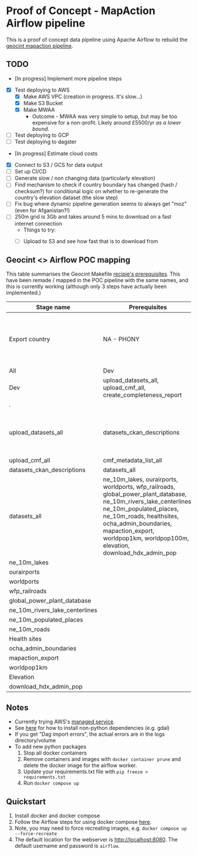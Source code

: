 # Proof of Concept - MapAction Airflow pipeline 

This is a proof of concept data pipeline using Apache Airflow to rebuild the 
[geocint mapaction pipeline](https://github.com/mapaction/geocint-mapaction/). 


## TODO 

- [In progress] Implement more pipeline steps
- [x] Test deploying to AWS  
  - [x] Make AWS VPC (creation in progress. It's slow...) 
  - [x] Make S3 Bucket
  - [x] Make MWAA
    - Outcome - MWAA was very simple to setup, but may be too expensive for a non-profit. 
      Likely around £5500/yr _as a lower bound_. 
- [ ] Test deploying to GCP 
- [ ] Test deploying to dagster 
- [In progress] Estimate cloud costs 
- [x] Connect to S3 / GCS for data output
- [ ] Set up CI/CD
- [ ] Generate slow / non changing data (particularly elevation) 
- [ ] Find mechanism to check if country boundary has changed (hash / checksum?) for 
conditional logic on whether to re-generate the country's elevation dataset (the slow step)
- [ ] Fix bug where dynamic pipeline generation seems to always get "moz" (even for Afganistan?!)
- [ ] 250m grid is 3Gb and takes around 5 mins to download on a fast internet connection
  - Things to try: 
  - [ ] Upload to S3 and see how fast that is to download from 



## Geocint <> Airflow POC mapping 

This table summarises the Geocint Makefile [recipie's prerequisites](https://github.com/mapaction/geocint-mapaction/blob/main/Makefile). This have been 
remade / mapped in the POC pipeline with the same names, and this is currently working
(although only 3 steps have actually been implemented.)

|   Stage name  |   Prerequisites   |   What it does / scripts it calls   |
|---|---|---|
|   Export country   |   NA - PHONY  |   Extracts polygon via osmium    Osm data import (import from ? To protocol buffer format)   Mapaction data table (upload to Postgres in new table)   Map action export (creates .shp and .json files for a list of ? [countries? Counties? Other?])   Mapaction upload cmf (uploads shp+tiff and geojson+tiff to s3, via ?cmf)  |
|   All   |   Dev   |     |
|   Dev  |   upload_datasets_all, upload_cmf_all, create_completeness_report  |   slack_message.py  |
|   .  |     |     |
|   upload_datasets_all   |   datasets_ckan_descriptions  |   mapaction_upload_dataset.sh  - Creates a folder and copies all .shp, .tif and .json files into it.   mapaction_upload_dataset.sh  - Zips it   Creates a folder called “/data/out/country_extractions/<country_name>” in S3, and copies the zip folder into it.   |
|   upload_cmf_all  |   cmf_metadata_list_all  |   See above by export country   |
|   datasets_ckan_descriptions  |   datasets_all  |   mapaction_build_dataset_description.sh -   |
|   datasets_all  |   ne_10m_lakes, ourairports, worldports, wfp_railroads, global_power_plant_database, ne_10m_rivers_lake_centerlines, ne_10m_populated_places, ne_10m_roads, healthsites, ocha_admin_boundaries, mapaction_export, worldpop1km, worldpop100m, elevation, download_hdx_admin_pop  |     |
|   ne_10m_lakes  |     |     |
|   ourairports  |     |     |
|   worldports  |     |     |
|   wfp_railroads  |     |     |
|   global_power_plant_database  |     |     |
|   ne_10m_rivers_lake_centerlines  |     |     |
|   ne_10m_populated_places  |     |     |
|   ne_10m_roads  |     |     |
|   Health sites  |     |     |
|   ocha_admin_boundaries  |     |     |
|   mapaction_export  |     |     |
|   worldpop1km  |     |     |
|   Elevation  |     |     |
|   download_hdx_admin_pop  |     |     |

## Notes

- Currently trying AWS's [managed service](https://docs.aws.amazon.com/mwaa/latest/userguide/what-is-mwaa.html). 
- See [here](https://github.com/aws/aws-mwaa-local-runner/issues/157) for how to install non-python dependencies (e.g. gdal) 
- If you get "Dag import errors", the actual errors are in the logs directory/volume
- To add new python packages
  1. Stop all docker containers 
  2. Remove containers and images with `docker container prune` and delete the docker image for the airflow worker. 
  3. Update your requirements.txt file with `pip freeze > requirements.txt`
  4. Run `docker compose up`

## Quickstart

1. Install docker and docker compose 
2. Follow the Airflow steps for using docker compose [here](https://airflow.apache.org/docs/apache-airflow/stable/howto/docker-compose/index.html).
3. Note, you may need to force recreating images, e.g. `docker compose up --force-recreate`
4. The default location for the webserver is [http://localhost:8080](http://localhost:8080). The default username and password is `airflow`. 